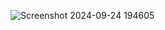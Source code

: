 ![Screenshot 2024-09-24 194605](https://github.com/user-attachments/assets/a87dd7f3-b7e1-467a-8417-78c75eb1fba8)
